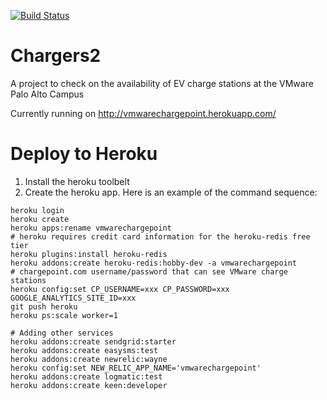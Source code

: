 [![Build Status](https://travis-ci.org/ndd314/chargers2.svg?branch=master)](https://travis-ci.org/ndd314/chargers2)

# Chargers2

A project to check on the availability of EV charge stations at the VMware Palo Alto Campus

Currently running on http://vmwarechargepoint.herokuapp.com/

# Deploy to Heroku

1. Install the heroku toolbelt
2. Create the heroku app. Here is an example of the command sequence:
```shell
heroku login
heroku create
heroku apps:rename vmwarechargepoint
# heroku requires credit card information for the heroku-redis free tier 
heroku plugins:install heroku-redis
heroku addons:create heroku-redis:hobby-dev -a vmwarechargepoint
# chargepoint.com username/password that can see VMware charge stations
heroku config:set CP_USERNAME=xxx CP_PASSWORD=xxx GOOGLE_ANALYTICS_SITE_ID=xxx
git push heroku
heroku ps:scale worker=1

# Adding other services
heroku addons:create sendgrid:starter
heroku addons:create easysms:test
heroku addons:create newrelic:wayne
heroku config:set NEW_RELIC_APP_NAME='vmwarechargepoint'
heroku addons:create logmatic:test
heroku addons:create keen:developer
```